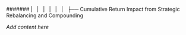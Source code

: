 ####### |   |   |   |   |   |   ├── Cumulative Return Impact from Strategic Rebalancing and Compounding

*Add content here*